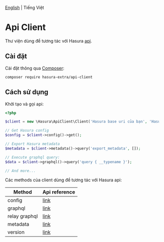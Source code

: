 [English](./README.md) | Tiếng Việt

Api Client
==========

Thư viện dùng để tương tác với Hasura [api](https://hasura.io/docs/latest/graphql/core/api-reference/index.html).

Cài đặt
------------

Cài đặt thông qua [Composer](https://getcomposer.org/):

```shell
composer require hasura-extra/api-client
```

Cách sử dụng
------

Khởi tạo và gọi api:

```php
<?php

$client = new \Hasura\ApiClient\Client('Hasura base uri của bạn', 'Hasura admin secret của bạn (bỏ qua nếu không thiết lập)');

// Get Hasura config
$config = $client->config()->get();

// Export Hasura metadata
$metadata = $client->metadata()->query('export_metadata', []);

// Execute graphql query:
$data = $client->graphql()->query('query { __typename }');

// And more...
```

Các methods của client dùng để tương tác với Hasura api:

Method            | Api reference
-------------     | --------------------
config            | [link](https://hasura.io/docs/latest/graphql/core/api-reference/config.html)
graphql           | [link](https://hasura.io/docs/latest/graphql/core/api-reference/graphql-api/index.html)
relay graphql     | [link](https://hasura.io/docs/latest/graphql/core/api-reference/relay-graphql-api/index.html)
metadata          | [link](https://hasura.io/docs/latest/graphql/core/api-reference/metadata.html)
version           | [link](https://hasura.io/docs/latest/graphql/core/api-reference/version.html)

